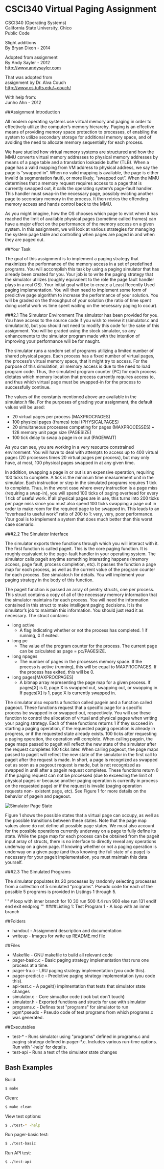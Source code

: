 CSCI340 Virtual Paging Assignment
==================================

CSCI340 (Operating Systems)  
California State University, Chico  
Public Code

Slight additions   
By Bryan Dixon - 2014

Adopted from assignment  
By Andy Sayler - 2012  
http://www.andysayler.com

That was adopted from  
assignment by Dr. Alva Couch  
http://www.cs.tufts.edu/~couch/

With help from:  
Junho Ahn - 2012


##Assignment Introduction

All modern operating systems use virtual memory and paging in order to effectively utilize the computer’s memory hierarchy. Paging is an effective means of providing memory space protection to processes, of enabling the system to utilize secondary storage for additional memory space, and of avoiding the need to allocate memory sequentially for each process.

We have studied how virtual memory systems are structured and how the MMU converts virtual memory addresses to physical memory addresses by means of a page table and a translation lookaside buffer (TLB). When a page has a valid mapping from VM address to physical address, we say the page is “swapped in”. When no valid mapping is available, the page is either invalid (a segmentation fault), or more likely, “swapped out”. When the MMU determines that a memory request requires access to a page that is currently swapped out, it calls the operating system’s page-fault handler. This handler must swap-in the necessary page, possibly evicting another page to secondary memory in the process. It then retries the offending memory access and hands control back to the MMU.

As you might imagine, how the OS chooses which page to evict when it has reached the limit of available physical pages (sometime called frames) can have a major effect on the performance of the memory access on a given system. In this assignment, we will look at various strategies for managing the system page table and controlling when pages are paged in and when they are paged out.

##Your Task

The goal of this assignment is to implement a paging strategy that maximizes the performance of the memory access in a set of predefined programs. You will accomplish this task by using a paging simulator that has already been created for you. Your job is to write the paging strategy that the simulator utilizes (roughly equivalent to the role the page fault handler plays in a real OS). Your initial goal will be to create a Least Recently Used paging implementation. You will then need to implement some form of predictive page algorithm to increase the performance of your solution. You will be graded on the throughput of your solution (the ratio of time spent doing useful work vs time spent waiting on the necessary paging to occur).

###2.1 The Simulator Environment
The simulator has been provided for you. You have access to the source code if you wish to review it (simulator.c and simulator.h), but you should not need to modify this code for the sake of this assignment. You will be graded using the stock simulator, so any enhancements to the simulator program made with the intention of improving your performance will be for naught.

The simulator runs a random set of programs utilizing a limited number of shared physical pages. Each process has a fixed number of virtual pages, the process’s virtual memory space, that it might try to access. For the purpose of this simulation, all memory access is due to the need to load program code. Thus, the simulated program counter (PC) for each process dictates which memory location that process currently requires access to, and thus which virtual page must be swapped-in for the process to successfully continue.

The values of the constants mentioned above are available in the simulator.h file. For the purposes of grading your assignment, the default values will be used:
* 20 virtual pages per process (MAXPROCPAGES)
* 100 physical pages (frames) total (PHYSICALPAGES)
* 20 simultaneous processes competing for pages (MAXPROCESSES) • 128 memory unit page size (PAGESIZE)
* 100 tick delay to swap a page in or out (PAGEWAIT)

As you can see, you are working in a very resource constrained environment. You will have to deal with attempts to access up to 400 virtual pages (20 processes times 20 virtual pages per process), but may only have, at most, 100 physical pages swapped in at any given time.

In addition, swapping a page in or out is an expensive operation, requiring 100 ticks to complete. A tick is the minimum time measurement unit in the simulator. Each instruction or step in the simulated programs requires 1 tick to complete. Thus, in the worst case where every instruction is a page miss (requiring a swap-in), you will spend 100 ticks of paging overhead for every 1 tick of useful work. If all physical pages are in use, this turns into 200 ticks per page miss since you must also spend 100 ticks swapping a page out in order to make room for the required page to be swapped in. This leads to an “overhead to useful work” ratio of 200 to 1: very, very, poor performance. Your goal is to implement a system that does much better than this worst case scenario.

###2.2 The Simulator Interface

The simulator exports three functions through which you will interact with it. The first function is called pageit. This is the core paging function. It is roughly equivalent to the page-fault handler in your operating system. The simulator calls pageit anytime something interesting happens (memory access, page fault, process completion, etc). It passes the function a page map for each process, as well as the current value of the program counter for each process. See simulator.h for details. You will implement your paging strategy in the body of this function.

The pageit function is passed an array of pentry structs, one per process. This struct contains a copy of all of the necessary memory information that the simulator maintains for each process. You will need the information contained in this struct to make intelligent paging decisions. It is the simulator’s job to maintain this information. You should just read it as necessary. The struct contains:

* long active
	- A flag indicating whether or not the process has completed. 1 if running, 0 if exited.
* long pc
	- The value of the program counter for the process. The current page can be calculated
as page = pc/PAGESIZE.
* long npages
	- The number of pages in the processes memory space. If the process is active (running),
this will be equal to MAXPROCPAGES. If the process has exited, this will be 0.
* long pages[MAXPROCPAGES]
	- A bitmap array representing the page map for a given process. If pages[X] is 0, page X is swapped out, swapping out, or swapping in. If pages[X] is 1, page X is currently swapped in.

The simulator also exports a function called pagein and a function called pageout. These functions request that a specific page for a specific process be swapped in or swapped out, respectively. You will use these function to control the allocation of virtual and physical pages when writing your paging strategy. Each of these functions returns 1 if they succeed in starting a paging operation, if the requested paging operation is already in progress, or if the requested state already exists. 100 ticks after requesting a paging operation, the operation will complete. When calling pagein, the page maps passed to pageit will reflect the new state of the simulator after the request completes 100 ticks later. When calling pageout, the page maps passed to pageit will reflect the new state of the simulator in the first call to pageit after the request is made. In short, a page is recognized as swapped out as soon as a pageout request is made, but is not recognized as swapped in until after a pagein request completes. These functions return 0 if the paging request can not be processed (due to exceeding the limit of physical pages or because another paging operation is currently in process on the requested page) or if the request is invalid (paging operation requests non- existent page, etc). See Figure 1 for more details on the behavior of pagein and pageout.



![Simulator Page State](https://raw.githubusercontent.com/CSUChico-CSCI340/CSCI340-Virtual-Paging-Assignment/master/writeup/simulator-PageState.png "Figure 1: Simulator Page State")

Figure 1 shows the possible states that a virtual page can occupy, as well as the possible transitions between these states. Note that the page map values alone do not define all possible page states. We must also account for the possible operations currently underway on a page to fully define its state. While the page map for each process can be obtained from the pageit input array of structs, there is no interface to directly reveal any operations underway on a given page. If knowing whether or not a paging operation is underway on a given page (and thus knowing the full state of a page) is necessary for your pageit implementation, you must maintain this data yourself.

###2.3 The Simulated Programs

The simulator populates its 20 processes by randomly selecting processes from a collection of 5 simulated “programs”. Pseudo code for each of the possible 5 programs is provided in Listings 1 through 5.

'''
	# loop with inner branch
		for 10 30 run 500
			if.4
				run 900
			else
				run 131
			endif
		end
		exit
	endprog
'''
####Listing 1: Test Program 1 - A loop with an inner branch

##Folders

-  handout - Assignment description and documentation
-  writeup - Images for write up README.md file

##Files

-  Makefile - GNU makefile to build all relevant code
-  pager-basic.c - Basic paging strategy implementation that runs one process at a time.  
-  pager-lru.c - LRU paging strategy implementation (you code this).
-  pager-predict.c - Predictive paging strategy implementation (you code this).
-  api-test.c - A pageit() implmentation that tests that simulator state changes
-  simulator.c - Core simualtor code (look but don't touch)
-  simulator.h - Exported functions and structs for use with simulator
-  programs.c - Defines test "programs" for simulator to run
-  pgm*.pseudo - Pseudo code of test programs from which programs.c was generated.

##Executables
-  test-* - Runs simulator using "programs" defined in programs.c and paging strategy defined in pager-*.c. Includes various run-time options. Run with '-help' for details.
-  test-api - Runs a test of the simulator state changes

## Bash Examples

Build:
```bash
$ make
```

Clean:
```bash
$ make clean
```
View test options:
```bash
$ ./test-* -help
```
Run pager-basic test:
```bash
$ ./test-basic
```
Run API test:
```bash
$ ./test-api
```
